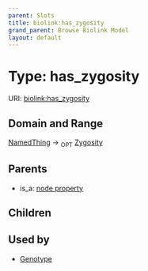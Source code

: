 ```yaml
---
parent: Slots
title: biolink:has_zygosity
grand_parent: Browse Biolink Model
layout: default
---
```


# Type: has_zygosity




URI: [biolink:has_zygosity](https://w3id.org/biolink/vocab/has_zygosity)

## Domain and Range

[NamedThing](NamedThing.md) ->  <sub>OPT</sub> [Zygosity](Zygosity.md)

## Parents

 *  is_a: [node property](node_property.md)

## Children


## Used by

 * [Genotype](Genotype.md)
